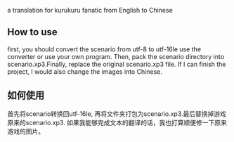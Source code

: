 a translation for kurukuru fanatic from English to Chinese

## How to use 
first, you should convert the scenario from utf-8 to utf-16le use the converter or use your own program. Then, pack the scenario directory into scenario.xp3.Finally, replace the original scenario.xp3 file. If I can finish the project, I would also change the images into Chinese. 

## 如何使用
首先将scenario转换回utf-16le, 再将文件夹打包为scenario.xp3.最后替换掉游戏原来的scenario.xp3. 如果我能够完成文本的翻译的话，我也打算顺便修一下原来游戏的图片。